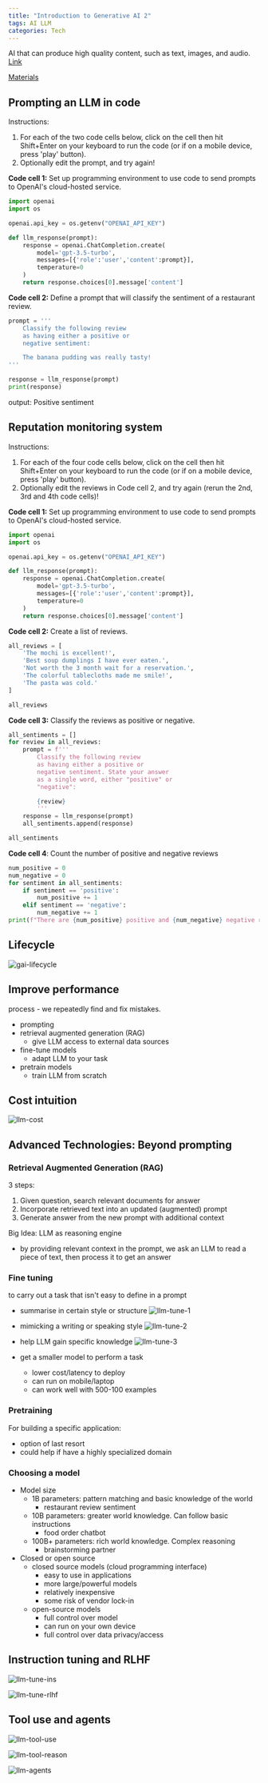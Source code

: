 ```yaml
---
title: "Introduction to Generative AI 2"
tags: AI LLM
categories: Tech
---
```


AI that can produce high quality content, such as text, images, and audio. [Link](https://www.coursera.org/learn/generative-ai-for-everyone/lecture/chD5R/welcome)

[Materials](/assets/materials/LLM/GenAI4E%20Slides/GenAI4E%20Week%202.pdf)

## Prompting an LLM in code

Instructions:
1. For each of the two code cells below, click on the cell then hit Shift+Enter on your keyboard to run the code (or if on a mobile device, press 'play' button).
2. Optionally edit the prompt, and try again!

**Code cell 1:** Set up programming environment to use code to send prompts to OpenAI's cloud-hosted service.

```python
import openai
import os

openai.api_key = os.getenv("OPENAI_API_KEY")

def llm_response(prompt):
    response = openai.ChatCompletion.create(
        model='gpt-3.5-turbo',
        messages=[{'role':'user','content':prompt}],
        temperature=0
    )
    return response.choices[0].message['content']
```

**Code cell 2:** Define a prompt that will classify the sentiment of a restaurant review.
```python
prompt = '''
    Classify the following review 
    as having either a positive or
    negative sentiment:

    The banana pudding was really tasty!
'''

response = llm_response(prompt)
print(response)
```
output: Positive sentiment


## Reputation monitoring system

Instructions:
1. For each of the four code cells below, click on the cell then hit Shift+Enter on your keyboard to run the code (or if on a mobile device, press 'play' button).
2. Optionally edit the reviews in Code cell 2, and try again (rerun the 2nd, 3rd and 4th code cells)!  

**Code cell 1:** Set up programming environment to use code to send prompts to OpenAI's cloud-hosted service. 
```python
import openai
import os 

openai.api_key = os.getenv("OPENAI_API_KEY")

def llm_response(prompt):
    response = openai.ChatCompletion.create(
        model='gpt-3.5-turbo',
        messages=[{'role':'user','content':prompt}],
        temperature=0
    )
    return response.choices[0].message['content']
```

**Code cell 2:** Create a list of reviews. 
```python
all_reviews = [
    'The mochi is excellent!',
    'Best soup dumplings I have ever eaten.',
    'Not worth the 3 month wait for a reservation.',
    'The colorful tablecloths made me smile!',
    'The pasta was cold.'
]

all_reviews
```

**Code cell 3:** Classify the reviews as positive or negative. 
```python
all_sentiments = []
for review in all_reviews:
    prompt = f'''
        Classify the following review 
        as having either a positive or
        negative sentiment. State your answer
        as a single word, either "positive" or
        "negative":

        {review}
        '''
    response = llm_response(prompt)
    all_sentiments.append(response)

all_sentiments
```

**Code cell 4**: Count the number of positive and negative reviews 
```python
num_positive = 0
num_negative = 0
for sentiment in all_sentiments:
    if sentiment == 'positive':
        num_positive += 1
    elif sentiment == 'negative':
        num_negative += 1
print(f"There are {num_positive} positive and {num_negative} negative reviews.")
```

## Lifecycle

![gai-lifecycle](\assets\source\image\blog\gai-lifecycle.png)

## Improve performance

process - we repeatedly find and fix mistakes.

 - prompting
 - retrieval augmented generation (RAG)
   - give LLM access to external data sources
 - fine-tune models
   - adapt LLM to your task
 - pretrain models
   - train LLM from scratch


## Cost intuition

![llm-cost](\assets\source\image\blog\llm-cost.png)


## Advanced Technologies: Beyond prompting

### Retrieval Augmented Generation (RAG)

3 steps:
1. Given question, search relevant documents for answer
2. Incorporate retrieved text into an updated (augmented) prompt
3. Generate answer from the new prompt with additional context

Big Idea: LLM as reasoning engine
 - by providing relevant context in the prompt, we ask an LLM to read a piece of text, then process it to get an answer

### Fine tuning

to carry out a task that isn't easy to define in a prompt

 - summarise in certain style or structure
![llm-tune-1](\assets\source\image\blog\llm-tune-1.png)

 - mimicking a writing or speaking style
![llm-tune-2](\assets\source\image\blog\llm-tune-2.png)

 - help LLM gain specific knowledge
![llm-tune-3](\assets\source\image\blog\llm-tune-3.png)

 - get a smaller model to perform a task
   - lower cost/latency to deploy
   - can run on mobile/laptop
   - can work well with 500-100 examples


### Pretraining

For building a specific application:
 - option of last resort
 - could help if have a highly specialized domain


### Choosing a model

 - Model size
   - 1B parameters: pattern matching and basic knowledge of the world
     - restaurant review sentiment
   - 10B parameters: greater world knowledge. Can follow basic instructions
     - food order chatbot
   - 100B+ parameters: rich world knowledge. Complex reasoning
     - brainstorming partner
 - Closed or open source
   - closed source models (cloud programming interface)
     - easy to use in applications
     - more large/powerful models
     - relatively inexpensive
     - some risk of vendor lock-in
   - open-source models
     - full control over model
     - can run on your own device
     - full control over data privacy/access

## Instruction tuning and RLHF

![llm-tune-ins](\assets\source\image\blog\llm-tune-ins.png)


![llm-tune-rlhf](\assets\source\image\blog\llm-tune-rlhf.png)

## Tool use and agents

![llm-tool-use](\assets\source\image\blog\llm-tool-use.png)

![llm-tool-reason](\assets\source\image\blog\llm-tool-reason.png)

![llm-agents](\assets\source\image\blog\llm-agents.png)
